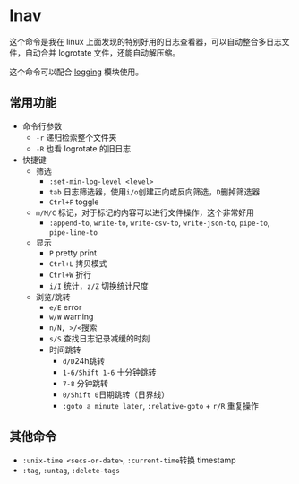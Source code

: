 # lnav

这个命令是我在 linux 上面发现的特别好用的日志查看器，可以自动整合多日志文件，自动合并 logrotate 文件，还能自动解压缩。

这个命令可以配合 [logging](../../A1-Computer_Science/Programming/Language/Python/Example/logging.md) 模块使用。

## 常用功能

- 命令行参数
  - `-r` 递归检索整个文件夹
  - `-R` 也看 logrotate 的旧日志
- 快捷键
  - 筛选
    - `:set-min-log-level <level>`
    - `tab` 日志筛选器，使用`i/o`创建正向或反向筛选，`D`删掉筛选器
    - `Ctrl+F` toggle
  - `m/M/C` 标记，对于标记的内容可以进行文件操作，这个非常好用
    - `:append-to`, `write-to`, `write-csv-to`, `write-json-to`, `pipe-to`, `pipe-line-to`
  - 显示
    - `P` pretty print
    - `Ctrl+L` 拷贝模式
    - `Ctrl+W` 折行
    - `i/I` 统计，`z/Z` 切换统计尺度
  - 浏览/跳转
    - `e/E` error
    - `w/W` warning
    - `n/N, >/<`搜索
    - `s/S` 查找日志记录减缓的时刻
    - 时间跳转
      - `d/D`24h跳转
      - `1-6/Shift 1-6` 十分钟跳转
      - `7-8` 分钟跳转
      - `0/Shift 0`日期跳转（日界线）
      - `:goto a minute later`, `:relative-goto` + `r/R` 重复操作

## 其他命令

- `:unix-time <secs-or-date>`, `:current-time`转换 timestamp
- `:tag`, `:untag`, `:delete-tags`
